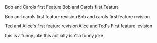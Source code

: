 
Bob and Carols first Feature
Bob and Carols first Feature

Bob and carols first feature revision
Bob and carols first feature revision

Ted and Alice's first feature revision
Alice and Ted's First feature revision

this is a funny joke 
this actually isn't a funny joke

